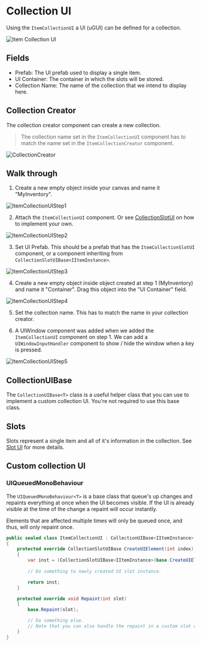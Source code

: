 # Collection UI

Using the `ItemCollectionUI` a UI (uGUI) can be defined for a collection.

![Item Collection UI](Assets/ItemCollectionUI.png)

## Fields

- Prefab: The UI prefab used to display a single item.
- UI Container: The container in which the slots will be stored.
- Collection Name: The name of the collection that we intend to display here.

## Collection Creator

The collection creator component can create a new collection. 

> The collection name set in the `ItemCollectionUI` component has to match the name set in the `ItemCollectionCreator` component.

![CollectionCreator](Assets/CollectionCreator.png)

## Walk through

1. Create a new empty object inside your canvas and name it "MyInventory".

![ItemCollectionUIStep1](Assets/ItemCollectionUIStep1.png)

2. Attach the `ItemCollectionUI` component. Or see [CollectionSlotUI](CollectionSlotUI.md) on how to implement your own.

![ItemCollectionUIStep2](Assets/ItemCollectionUIStep2.png)

3. Set UI Prefab. This should be a prefab that has the `ItemCollectionSlotUI` component, or a component inheriting from `CollectionSlotUIBase<IItemInstance>`.

![ItemCollectionUIStep3](Assets/ItemCollectionUIStep3.png)

4. Create a new empty object inside object created at step 1 (MyInventory) and name it "Container". Drag this object into the "UI Container" field.

![ItemCollectionUIStep4](Assets/ItemCollectionUIStep4.png)

5. Set the collection name. This has to match the name in your collection creator.

6. A UIWindow component was added when we added the `ItemCollectionUI` component on step 1. We can add a `UIWindowInputHandler` component to show / hide the window when a key is pressed.

![ItemCollectionUIStep5](Assets/ItemCollectionUIStep5.png)

## CollectionUIBase<T>

The `CollectionUIBase<T>` class is a useful helper class that you can use to implement a custom collection UI. You're not required to use this base class.

## Slots

Slots represent a single item and all of it's information in the collection. See [Slot UI](CollectionSlotUI.md) for more details.

## Custom collection UI

### UIQueuedMonoBehaviour<T>

The `UIQueuedMonoBehaviour<T>` is a base class that queue's up changes and repaints everything at once when the UI becomes visible. If the UI is already visible at the time of the change a repaint will occur instantly.

Elements that are affected multiple times will only be queued once, and thus, will only repaint once.

```csharp
public sealed class ItemCollectionUI : CollectionUIBase<IItemInstance>
{
	protected override CollectionSlotUIBase CreateUIElement(int index)
	{
		var inst = (CollectionSlotUIBase<IItemInstance>)base.CreateUIElement(index);
		
		// Do something to newly created UI slot instance.

		return inst;
	}

	protected override void Repaint(int slot)
	{
		base.Repaint(slot);

		// Do something else.
		// Note that you can also handle the repaint in a custom slot class.
	}
}
```